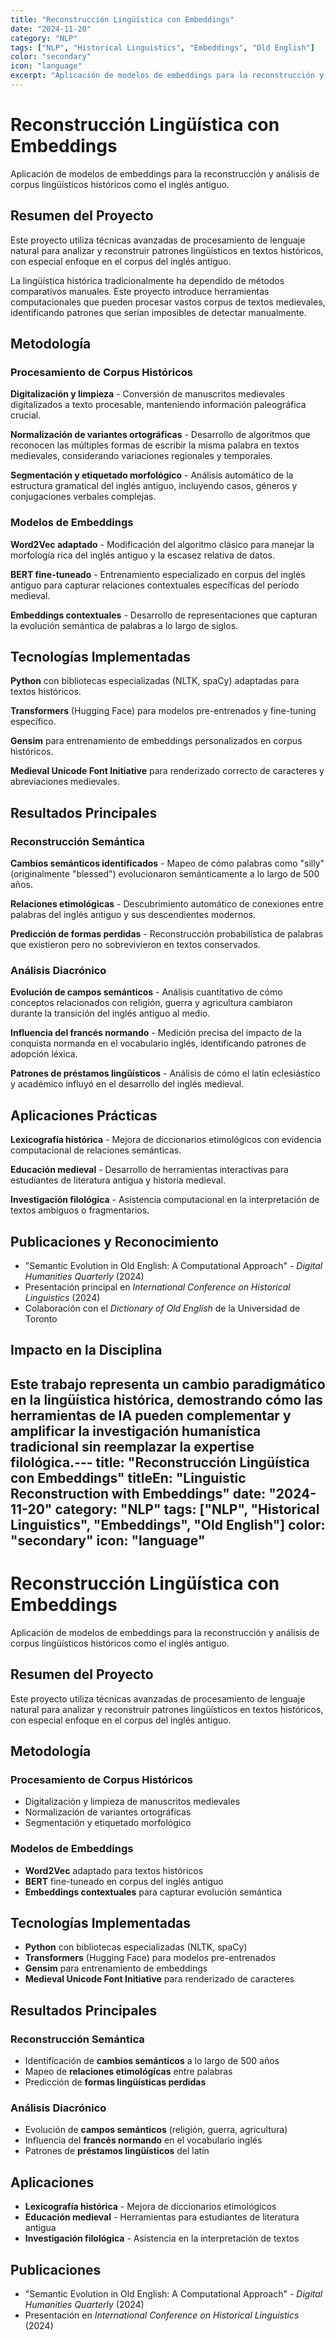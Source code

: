 ```yaml
---
title: "Reconstrucción Lingüística con Embeddings"
date: "2024-11-20"
category: "NLP"
tags: ["NLP", "Historical Linguistics", "Embeddings", "Old English"]
color: "secondary"
icon: "language"
excerpt: "Aplicación de modelos de embeddings para la reconstrucción y análisis de corpus lingüísticos históricos como el inglés antiguo."
---
```


# Reconstrucción Lingüística con Embeddings

Aplicación de modelos de embeddings para la reconstrucción y análisis de corpus lingüísticos históricos como el inglés antiguo.

## Resumen del Proyecto

Este proyecto utiliza técnicas avanzadas de procesamiento de lenguaje natural para analizar y reconstruir patrones lingüísticos en textos históricos, con especial enfoque en el corpus del inglés antiguo.

La lingüística histórica tradicionalmente ha dependido de métodos comparativos manuales. Este proyecto introduce herramientas computacionales que pueden procesar vastos corpus de textos medievales, identificando patrones que serían imposibles de detectar manualmente.

## Metodología

### Procesamiento de Corpus Históricos

**Digitalización y limpieza** - Conversión de manuscritos medievales digitalizados a texto procesable, manteniendo información paleográfica crucial.

**Normalización de variantes ortográficas** - Desarrollo de algoritmos que reconocen las múltiples formas de escribir la misma palabra en textos medievales, considerando variaciones regionales y temporales.

**Segmentación y etiquetado morfológico** - Análisis automático de la estructura gramatical del inglés antiguo, incluyendo casos, géneros y conjugaciones verbales complejas.

### Modelos de Embeddings

**Word2Vec adaptado** - Modificación del algoritmo clásico para manejar la morfología rica del inglés antiguo y la escasez relativa de datos.

**BERT fine-tuneado** - Entrenamiento especializado en corpus del inglés antiguo para capturar relaciones contextuales específicas del período medieval.

**Embeddings contextuales** - Desarrollo de representaciones que capturan la evolución semántica de palabras a lo largo de siglos.

## Tecnologías Implementadas

**Python** con bibliotecas especializadas (NLTK, spaCy) adaptadas para textos históricos.

**Transformers** (Hugging Face) para modelos pre-entrenados y fine-tuning específico.

**Gensim** para entrenamiento de embeddings personalizados en corpus históricos.

**Medieval Unicode Font Initiative** para renderizado correcto de caracteres y abreviaciones medievales.

## Resultados Principales

### Reconstrucción Semántica

**Cambios semánticos identificados** - Mapeo de cómo palabras como "silly" (originalmente "blessed") evolucionaron semánticamente a lo largo de 500 años.

**Relaciones etimológicas** - Descubrimiento automático de conexiones entre palabras del inglés antiguo y sus descendientes modernos.

**Predicción de formas perdidas** - Reconstrucción probabilística de palabras que existieron pero no sobrevivieron en textos conservados.

### Análisis Diacrónico

**Evolución de campos semánticos** - Análisis cuantitativo de cómo conceptos relacionados con religión, guerra y agricultura cambiaron durante la transición del inglés antiguo al medio.

**Influencia del francés normando** - Medición precisa del impacto de la conquista normanda en el vocabulario inglés, identificando patrones de adopción léxica.

**Patrones de préstamos lingüísticos** - Análisis de cómo el latín eclesiástico y académico influyó en el desarrollo del inglés medieval.

## Aplicaciones Prácticas

**Lexicografía histórica** - Mejora de diccionarios etimológicos con evidencia computacional de relaciones semánticas.

**Educación medieval** - Desarrollo de herramientas interactivas para estudiantes de literatura antigua y historia medieval.

**Investigación filológica** - Asistencia computacional en la interpretación de textos ambiguos o fragmentarios.

## Publicaciones y Reconocimiento

- "Semantic Evolution in Old English: A Computational Approach" - *Digital Humanities Quarterly* (2024)
- Presentación principal en *International Conference on Historical Linguistics* (2024)
- Colaboración con el *Dictionary of Old English* de la Universidad de Toronto

## Impacto en la Disciplina

Este trabajo representa un cambio paradigmático en la lingüística histórica, demostrando cómo las herramientas de IA pueden complementar y amplificar la investigación humanística tradicional sin reemplazar la expertise filológica.---
title: "Reconstrucción Lingüística con Embeddings"
titleEn: "Linguistic Reconstruction with Embeddings"
date: "2024-11-20"
category: "NLP"
tags: ["NLP", "Historical Linguistics", "Embeddings", "Old English"]
color: "secondary"
icon: "language"
---

# Reconstrucción Lingüística con Embeddings

Aplicación de modelos de embeddings para la reconstrucción y análisis de corpus lingüísticos históricos como el inglés antiguo.

## Resumen del Proyecto

Este proyecto utiliza técnicas avanzadas de procesamiento de lenguaje natural para analizar y reconstruir patrones lingüísticos en textos históricos, con especial enfoque en el corpus del inglés antiguo.

## Metodología

### Procesamiento de Corpus Históricos
- Digitalización y limpieza de manuscritos medievales
- Normalización de variantes ortográficas
- Segmentación y etiquetado morfológico

### Modelos de Embeddings
- **Word2Vec** adaptado para textos históricos
- **BERT** fine-tuneado en corpus del inglés antiguo
- **Embeddings contextuales** para capturar evolución semántica

## Tecnologías Implementadas

- **Python** con bibliotecas especializadas (NLTK, spaCy)
- **Transformers** (Hugging Face) para modelos pre-entrenados
- **Gensim** para entrenamiento de embeddings
- **Medieval Unicode Font Initiative** para renderizado de caracteres

## Resultados Principales

### Reconstrucción Semántica
- Identificación de **cambios semánticos** a lo largo de 500 años
- Mapeo de **relaciones etimológicas** entre palabras
- Predicción de **formas lingüísticas perdidas**

### Análisis Diacrónico
- Evolución de **campos semánticos** (religión, guerra, agricultura)
- Influencia del **francés normando** en el vocabulario inglés
- Patrones de **préstamos lingüísticos** del latín

## Aplicaciones

- **Lexicografía histórica** - Mejora de diccionarios etimológicos
- **Educación medieval** - Herramientas para estudiantes de literatura antigua
- **Investigación filológica** - Asistencia en la interpretación de textos

## Publicaciones

- "Semantic Evolution in Old English: A Computational Approach" - *Digital Humanities Quarterly* (2024)
- Presentación en *International Conference on Historical Linguistics* (2024)